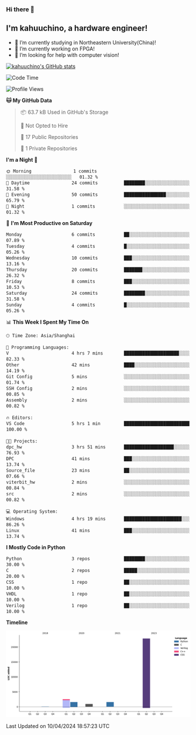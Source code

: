 ### Hi there 👋

## I'm kahuuchino, a hardware engineer!

- 🌱 I’m currently studying in Northeastern University(China)!
- 🔭 I’m currently working on FPGA!
- 🤔 I’m looking for help with computer vision!

[![kahuuchino's GitHub stats](https://github-readme-stats.vercel.app/api?username=kahuuchino)](https://github.com/kahuuchino/github-readme-stats)

<!--START_SECTION:waka-->
![Code Time](http://img.shields.io/badge/Code%20Time-12%20hrs%2050%20mins-blue)

![Profile Views](http://img.shields.io/badge/Profile%20Views-0-blue)

**🐱 My GitHub Data** 

> 📦 63.7 kB Used in GitHub's Storage 
 > 
> 🚫 Not Opted to Hire
 > 
> 📜 17 Public Repositories 
 > 
> 🔑 1 Private Repositories 
 > 
**I'm a Night 🦉** 

```text
🌞 Morning                1 commits           ░░░░░░░░░░░░░░░░░░░░░░░░░   01.32 % 
🌆 Daytime                24 commits          ████████░░░░░░░░░░░░░░░░░   31.58 % 
🌃 Evening                50 commits          ████████████████░░░░░░░░░   65.79 % 
🌙 Night                  1 commits           ░░░░░░░░░░░░░░░░░░░░░░░░░   01.32 % 
```
📅 **I'm Most Productive on Saturday** 

```text
Monday                   6 commits           ██░░░░░░░░░░░░░░░░░░░░░░░   07.89 % 
Tuesday                  4 commits           █░░░░░░░░░░░░░░░░░░░░░░░░   05.26 % 
Wednesday                10 commits          ███░░░░░░░░░░░░░░░░░░░░░░   13.16 % 
Thursday                 20 commits          ███████░░░░░░░░░░░░░░░░░░   26.32 % 
Friday                   8 commits           ███░░░░░░░░░░░░░░░░░░░░░░   10.53 % 
Saturday                 24 commits          ████████░░░░░░░░░░░░░░░░░   31.58 % 
Sunday                   4 commits           █░░░░░░░░░░░░░░░░░░░░░░░░   05.26 % 
```


📊 **This Week I Spent My Time On** 

```text
🕑︎ Time Zone: Asia/Shanghai

💬 Programming Languages: 
V                        4 hrs 7 mins        █████████████████████░░░░   82.33 % 
Other                    42 mins             ████░░░░░░░░░░░░░░░░░░░░░   14.19 % 
Git Config               5 mins              ░░░░░░░░░░░░░░░░░░░░░░░░░   01.74 % 
SSH Config               2 mins              ░░░░░░░░░░░░░░░░░░░░░░░░░   00.85 % 
Assembly                 2 mins              ░░░░░░░░░░░░░░░░░░░░░░░░░   00.82 % 

🔥 Editors: 
VS Code                  5 hrs 1 min         █████████████████████████   100.00 % 

🐱‍💻 Projects: 
dpc_hw                   3 hrs 51 mins       ███████████████████░░░░░░   76.93 % 
DPC                      41 mins             ███░░░░░░░░░░░░░░░░░░░░░░   13.74 % 
Source_file              23 mins             ██░░░░░░░░░░░░░░░░░░░░░░░   07.66 % 
viterbit_hw              2 mins              ░░░░░░░░░░░░░░░░░░░░░░░░░   00.84 % 
src                      2 mins              ░░░░░░░░░░░░░░░░░░░░░░░░░   00.82 % 

💻 Operating System: 
Windows                  4 hrs 19 mins       ██████████████████████░░░   86.26 % 
Linux                    41 mins             ███░░░░░░░░░░░░░░░░░░░░░░   13.74 % 
```

**I Mostly Code in Python** 

```text
Python                   3 repos             ████████░░░░░░░░░░░░░░░░░   30.00 % 
C                        2 repos             █████░░░░░░░░░░░░░░░░░░░░   20.00 % 
CSS                      1 repo              ██░░░░░░░░░░░░░░░░░░░░░░░   10.00 % 
VHDL                     1 repo              ██░░░░░░░░░░░░░░░░░░░░░░░   10.00 % 
Verilog                  1 repo              ██░░░░░░░░░░░░░░░░░░░░░░░   10.00 % 
```



**Timeline**

![Lines of Code chart](https://raw.githubusercontent.com/kahuuchino/kahuuchino/main/assets/bar_graph.png)


 Last Updated on 10/04/2024 18:57:23 UTC
<!--END_SECTION:waka-->

<!--
**kahuuchino/kahuuchino** is a ✨ _special_ ✨ repository because its `README.md` (this file) appears on your GitHub profile.

Here are some ideas to get you started:

- 🔭 I’m currently working on ...
- 🌱 I’m currently learning ...
- 👯 I’m looking to collaborate on ...
- 🤔 I’m looking for help with ...
- 💬 Ask me about ...
- 📫 How to reach me: ...
- 😄 Pronouns: ...
- ⚡ Fun fact: ...
-->
